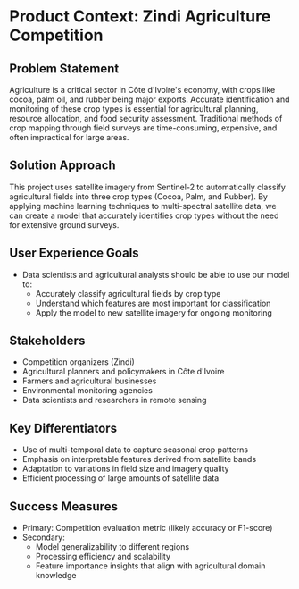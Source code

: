 # Product Context: Zindi Agriculture Competition

## Problem Statement

Agriculture is a critical sector in Côte d'Ivoire's economy, with crops like cocoa, palm oil, and rubber being major exports. Accurate identification and monitoring of these crop types is essential for agricultural planning, resource allocation, and food security assessment. Traditional methods of crop mapping through field surveys are time-consuming, expensive, and often impractical for large areas.

## Solution Approach

This project uses satellite imagery from Sentinel-2 to automatically classify agricultural fields into three crop types (Cocoa, Palm, and Rubber). By applying machine learning techniques to multi-spectral satellite data, we can create a model that accurately identifies crop types without the need for extensive ground surveys.

## User Experience Goals

- Data scientists and agricultural analysts should be able to use our model to:
  - Accurately classify agricultural fields by crop type
  - Understand which features are most important for classification
  - Apply the model to new satellite imagery for ongoing monitoring

## Stakeholders

- Competition organizers (Zindi)
- Agricultural planners and policymakers in Côte d'Ivoire
- Farmers and agricultural businesses
- Environmental monitoring agencies
- Data scientists and researchers in remote sensing

## Key Differentiators

- Use of multi-temporal data to capture seasonal crop patterns
- Emphasis on interpretable features derived from satellite bands
- Adaptation to variations in field size and imagery quality
- Efficient processing of large amounts of satellite data

## Success Measures

- Primary: Competition evaluation metric (likely accuracy or F1-score)
- Secondary:
  - Model generalizability to different regions
  - Processing efficiency and scalability
  - Feature importance insights that align with agricultural domain knowledge

